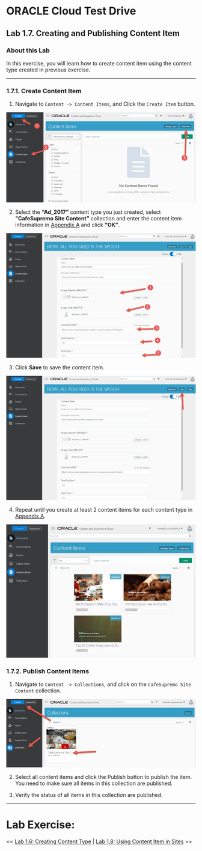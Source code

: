 # ORACLE Cloud Test Drive #

## Lab 1.7. Creating and Publishing Content Item ##

### About this Lab ###
In this exercise, you will learn how to create content item using the content type
created in previous exercise.

---
### 1.7.1. Create Content Item ###

1. Navigate to ``Content -> Content Items``, and Click the ``Create Item`` button.

![](../images/1.7.1.1.png)

2. Select the **“Ad_2017”** content type you just created, select **“CafeSupremo Site Content”** collection and enter the content item information in [Appendix A](../resources/AppendixA.md) and click **“OK”**.

![](../images/1.7.1.2.png)

3. Click **Save** to save the content item.

![](../images/1.7.1.3.png)

4. Repeat until you create at least 2 content items for each content type in [Appendix A](../resources/AppendixA.md).

![](../images/1.7.1.4.png)

### 1.7.2. Publish Content Items ###

1. Navigate to ``Content -> Collections``, and click on the ``CafeSupremo Site Content`` collection.

![](../images/1.7.2.1.png)

2. Select all content items and click the Publish button to publish the item. You need to make sure all items in this collection are published.

3. Verify the status of all items in this collection are published.

---
# Lab Exercise: #

<< [Lab 1.6: Creating Content Type](106-CecsLab.md) | [Lab 1.8: Using Content Item in Sites](108-CecsLab.md) >>
